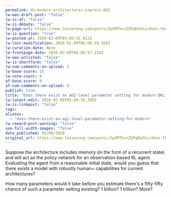 ```yaml
---
permalink: do-modern-architectures-express-AGI
lw-was-draft-post: "false"
lw-is-af: "false"
lw-is-debate: "false"
lw-page-url: https://www.lesswrong.com/posts/5pXMThcnZ5PqDeSSz/does-there-exist-an-agi-level-parameter-setting-for-modern
lw-is-question: "true"
lw-posted-at: 2020-02-09T05:09:55.012Z
lw-last-modification: 2020-02-09T06:00:59.168Z
lw-curation-date: None
lw-frontpage-date: 2020-02-09T06:00:57.234Z
lw-was-unlisted: "false"
lw-is-shortform: "false"
lw-num-comments-on-upload: 3
lw-base-score: 15
lw-vote-count: 6
af-base-score: 0
af-num-comments-on-upload: 0
publish: true
title: "Does there exist an AGI-level parameter setting for modern DRL architectures?"
lw-latest-edit: 2020-02-09T05:09:58.309Z
lw-is-linkpost: "false"
tags: 
aliases: 
  - "does-there-exist-an-agi-level-parameter-setting-for-modern"
lw-reward-post-warning: "false"
use-full-width-images: "false"
date_published: 02/09/2020
original_url: https://www.lesswrong.com/posts/5pXMThcnZ5PqDeSSz/does-there-exist-an-agi-level-parameter-setting-for-modern
---
```

Suppose the architecture includes memory (in the form of a recurrent state) and will act as the policy network for an observation-based RL agent. Evaluating the agent from a reasonable initial state, would you guess that there _exists_ a model with robustly human+ capabilities for current architectures?

How many parameters would it take before you estimate there's a fifty-fifty chance of such a parameter setting existing? 1 billion? 1 trillion? More?
